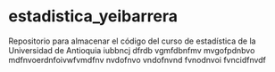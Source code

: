# estadistica_yeibarrera
Repositorio para almacenar el código del curso de estadística de la Universidad de Antioquia
iubbncj dfrdb
vgmfdbnfmv
mvgofpdnbvo mdfnvoerdnfoivwfvmdfnv
nvdofnvo
vndofnvnd
fvnodnvoi
fvncidfnvdf
